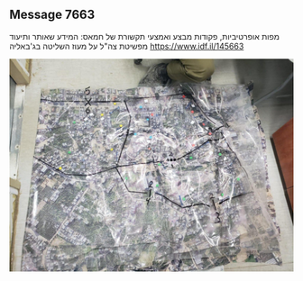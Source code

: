 ## Message 7663

מפות אופרטיביות, פקודות מבצע ואמצעי תקשורת של חמאס:
המידע שאותר ותיעוד מפשיטת צה"ל על מעוז השליטה בג'באליה
https://www.idf.il/145663

![Photo](./7663/7663_photo.jpg)
